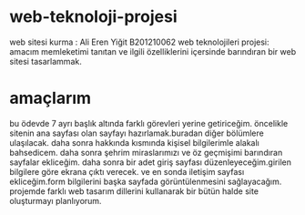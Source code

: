 # web-teknoloji-projesi
web sitesi kurma :  Ali Eren Yiğit  B201210062
web teknolojileri projesi:
amacım memleketimi tanıtan ve ilgili özelliklerini içersinde barındıran bir web sitesi tasarlammak.
# amaçlarım
bu ödevde 7 ayrı başlık altında farklı görevleri yerine getiriceğim.
öncelikle sitenin ana sayfası olan sayfayı hazırlamak.buradan diğer bölümlere ulaşılacak.
daha sonra hakkında kısmında kişisel bilgilerimle alakalı bahsedicem.
daha sonra şehrim miraslarımızı ve öz geçmişimi barındıran sayfalar ekliceğim.
daha sonra bir adet giriş sayfası düzenleyeceğim.girilen bilgilere göre ekrana çıktı verecek.
ve en sonda iletişim sayfası ekliceğim.form bilgilerini başka sayfada görüntülenmesini sağlayacağım.
projemde farklı web tasarım dillerini kullanarak bir bütün halde site oluşturmayı planlıyorum.

